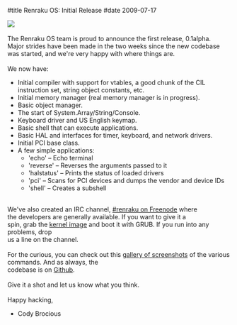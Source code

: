 #title Renraku OS: Initial Release
#date 2009-07-17

![][1]   
   
The Renraku OS team is proud to announce the first release, 0.1alpha.   
Major strides have been made in the two weeks since the new codebase   
was started, and we're very happy with where things are.   
   
We now have:

 [1]: http://i30.tinypic.com/xo1ts8.jpg

*   Initial compiler with support for vtables, a good chunk of the CIL instruction set, string object constants, etc.
*   Initial memory manager (real memory manager is in progress).
*   Basic object manager.
*   The start of System.Array/String/Console.
*   Keyboard driver and US English keymap.
*   Basic shell that can execute applications.
*   Basic HAL and interfaces for timer, keyboard, and network drivers.
*   Initial PCI base class.
*   A few simple applications: 
    *   'echo' – Echo terminal
    *   'reverse' – Reverses the arguments passed to it
    *   'halstatus' – Prints the status of loaded drivers
    *   'pci' – Scans for PCI devices and dumps the vendor and device IDs
    *   'shell' – Creates a subshell

  
   
We've also created an IRC channel, [#renraku on Freenode][2] where   
the developers are generally available. If you want to give it a   
spin, grab the [kernel image][3] and boot it with GRUB. If you run into any problems, drop   
us a line on the channel.   
   
For the curious, you can check out this [gallery of screenshots][4] of the various commands. And as always, the   
codebase is on [Github][5].   
   
Give it a shot and let us know what you think.   
   
Happy hacking,   
- Cody Brocious

 [2]: irc://irc.freenode.net/renraku/
 [3]: http://cloud.github.com/downloads/daeken/RenrakuOS/Renraku_v0_1a.bin
 [4]: http://picasaweb.google.com/cody.brocious/RenrakuV01alpha#
 [5]: http://github.com/daeken/RenrakuOS/tree/master
